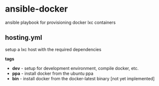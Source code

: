 # ansible-docker

ansible playbook for provisioning docker lxc containers

## hosting.yml
setup a lxc host with the required dependencies

**tags**

* **dev** - setup for development environment, compile docker, etc.
* **ppa** - install docker from the ubuntu ppa
* **bin** - install docker from the docker-latest binary [not yet implemented]
